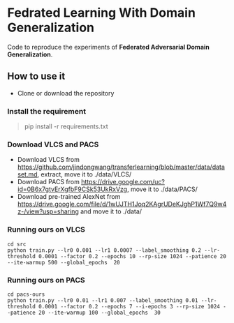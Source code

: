 # Fedrated Learning With Domain Generalization
Code to reproduce the experiments of **Federated Adversarial Domain Generalization**.
## How to use it
* Clone or download the repository
### Install the requirement
 >  pip install -r requirements.txt
### Download VLCS and PACS
* Download VLCS from https://github.com/jindongwang/transferlearning/blob/master/data/dataset.md, extract, move it to ./data/VLCS/
* Download PACS from https://drive.google.com/uc?id=0B6x7gtvErXgfbF9CSk53UkRxVzg, move it to ./data/PACS/
* Download pre-trained AlexNet from https://drive.google.com/file/d/1wUJTH1Joq2KAgrUDeKJghP1Wf7Q9w4z-/view?usp=sharing and move it to ./data/
### Running ours on VLCS
``` 
cd src
python train.py --lr0 0.001 --lr1 0.0007 --label_smoothing 0.2 --lr-threshold 0.0001 --factor 0.2 --epochs 10 --rp-size 1024 --patience 20 --ite-warmup 500 --global_epochs  20
```
### Running ours on PACS
``` 
cd pacs-ours
python train.py --lr0 0.01 --lr1 0.007 --label_smoothing 0.01 --lr-threshold 0.0001 --factor 0.2 --epochs 7 --i-epochs 3 --rp-size 1024 --patience 20 --ite-warmup 100 --global_epochs  30
```


